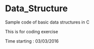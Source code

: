 # Data_Structure
Sample code of basic data structures in C

This is for coding exercise

Time starting : 03/03/2016
